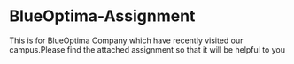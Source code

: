 # BlueOptima-Assignment
This is for BlueOptima Company which have recently visited our campus.Please find the attached assignment so that it will be helpful to you 

